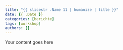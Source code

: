```yaml
---
title: "{{ slicestr .Name 11 | humanize | title }}"
date: {{ .Date }}
categories: [berichte]
tags: [workshop]
authors: []
---
```


Your content goes here
